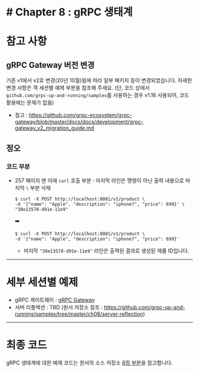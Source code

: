 # # Chapter 8 : gRPC 생태계

# 참고 사항
## gRPC Gateway 버전 변경
기존 v1에서 v2로 변경(20년 10월)됨에 따라 일부 패키지 등이 변경되었습니다.
자세한 변경 사항은 객 세션별 예제 부분을 참조해 주세요.
(단, 코드 상에서 `github.com/grpc-up-and-running/samples`를 사용하는 경우 v1.16 사용되어, 코드 활용에는 문제가 없음)
- 참고 : https://github.com/grpc-ecosystem/grpc-gateway/blob/master/docs/docs/development/grpc-gateway_v2_migration_guide.md 

## 정오
### 코드 부분
- 257 페이지 맨 아래 `curl` 호출 부분 : 마지막 라인은 명령이 아닌 출력 내용으로 마지막 `\` 부분 삭제
    ```shell
    $ curl -X POST http://localhost:8081/v1/product \
    -d '{"name": "Apple", "description": "iphone7", "price": 699}' \
    "38e13578-d91e-11e9"
    ```
    :arrow_right:
    ```
    $ curl -X POST http://localhost:8081/v1/product \
    -d '{"name": "Apple", "description": "iphone7", "price": 699}'
    ```
    - 마지막 `"38e13578-d91e-11e9"` 라인은 출력된 결과로 생성된 제품 ID입니다.

---
# 세부 세션별 예제
* gRPC 게이트웨이 : [gRPC Gateway](./01-Gateway)
* 서버 리플렉션 : TBD (원서 저장소 참조 : https://github.com/grpc-up-and-running/samples/tree/master/ch08/server-reflection)

---
# 최종 코드

gRPC 생태계에 대한 예제 코드는 원서의 소스 저장소 [8장 부분](https://github.com/grpc-up-and-running/samples/tree/master/ch08)을 참고합니다.
